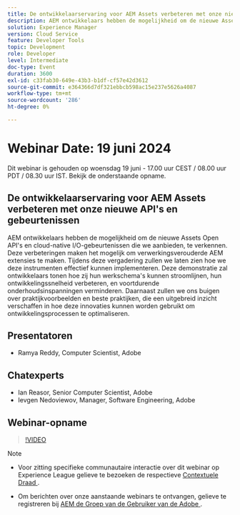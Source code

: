 ```yaml
---
title: De ontwikkelaarservaring voor AEM Assets verbeteren met onze nieuwe API's en gebeurtenissen
description: AEM ontwikkelaars hebben de mogelijkheid om de nieuwe Assets Open API's en cloud-native I/O-gebeurtenissen die we aanbieden, te verkennen. Deze verbeteringen maken het mogelijk om verwerkingsverouderde AEM extensies te maken. Tijdens deze vergadering zullen we laten zien hoe we deze instrumenten effectief kunnen implementeren. Deze demonstratie zal ontwikkelaars tonen hoe zij hun werkschema's kunnen stroomlijnen, hun ontwikkelingssnelheid verbeteren, en voortdurende onderhoudsinspanningen verminderen. Daarnaast zullen we ons buigen over praktijkvoorbeelden en beste praktijken, die een uitgebreid inzicht verschaffen in hoe deze innovaties kunnen worden gebruikt om ontwikkelingsprocessen te optimaliseren.
solution: Experience Manager
version: Cloud Service
feature: Developer Tools
topic: Development
role: Developer
level: Intermediate
doc-type: Event
duration: 3600
exl-id: c33fab30-649e-43b3-b1df-cf57e42d3612
source-git-commit: e364366d7df321ebbcb598ac15e237e5626a4087
workflow-type: tm+mt
source-wordcount: '286'
ht-degree: 0%

---
```


# Webinar Date: 19 juni 2024

Dit webinar is gehouden op woensdag 19 juni - 17.00 uur CEST / 08.00 uur PDT / 08.30 uur IST. Bekijk de onderstaande opname.

## De ontwikkelaarservaring voor AEM Assets verbeteren met onze nieuwe API&#39;s en gebeurtenissen

AEM ontwikkelaars hebben de mogelijkheid om de nieuwe Assets Open API&#39;s en cloud-native I/O-gebeurtenissen die we aanbieden, te verkennen. Deze verbeteringen maken het mogelijk om verwerkingsverouderde AEM extensies te maken. Tijdens deze vergadering zullen we laten zien hoe we deze instrumenten effectief kunnen implementeren. Deze demonstratie zal ontwikkelaars tonen hoe zij hun werkschema&#39;s kunnen stroomlijnen, hun ontwikkelingssnelheid verbeteren, en voortdurende onderhoudsinspanningen verminderen. Daarnaast zullen we ons buigen over praktijkvoorbeelden en beste praktijken, die een uitgebreid inzicht verschaffen in hoe deze innovaties kunnen worden gebruikt om ontwikkelingsprocessen te optimaliseren.

## Presentatoren

* Ramya Reddy, Computer Scientist, Adobe

## Chatexperts

* Ian Reasor, Senior Computer Scientist, Adobe
* Ievgen Nedoviewov, Manager, Software Engineering, Adobe

## Webinar-opname

>[!VIDEO](https://video.tv.adobe.com/v/3430198)

>[!NOTE]
> 
>* Voor zitting specifieke communautaire interactie over dit webinar op Experience League gelieve te bezoeken de respectieve [ Contextuele Draad ](https://adobe.ly/3UQXwFO).
>
>* Om berichten over onze aanstaande webinars te ontvangen, gelieve te registreren bij [ AEM de Groep van de Gebruiker van de Adobe ](https://aem-augs.adobe.com/).
